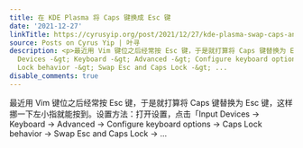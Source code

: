 ```yaml
---
title: 在 KDE Plasma 将 Caps 键换成 Esc 键
date: '2021-12-27'
linkTitle: https://cyrusyip.org/post/2021/12/27/kde-plasma-swap-caps-and-esc/
source: Posts on Cyrus Yip | 叶寻
description: <p>最近用 Vim 键位之后经常按 Esc 键，于是就打算将 Caps 键替换为 Esc 键，这样挪一下左小指就能按到。设置方法：打开设置，点击「Input
  Devices -&gt; Keyboard -&gt; Advanced -&gt; Configure keyboard options -&gt; Caps
  Lock behavior -&gt; Swap Esc and Caps Lock -&gt; ...
disable_comments: true
---
```

<p>最近用 Vim 键位之后经常按 Esc 键，于是就打算将 Caps 键替换为 Esc 键，这样挪一下左小指就能按到。设置方法：打开设置，点击「Input Devices -&gt; Keyboard -&gt; Advanced -&gt; Configure keyboard options -&gt; Caps Lock behavior -&gt; Swap Esc and Caps Lock -&gt; ...